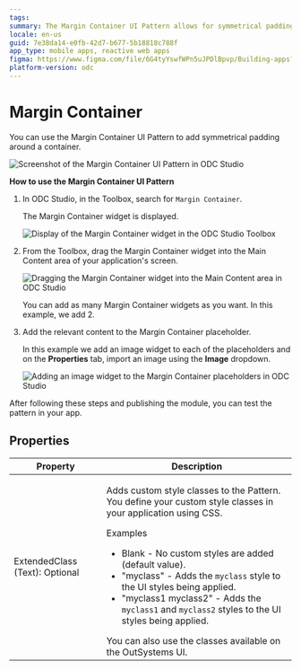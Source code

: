 ```yaml
---
tags:
summary: The Margin Container UI Pattern allows for symmetrical padding around a container.
locale: en-us
guid: 7e38da14-e0fb-42d7-b677-5b18818c788f
app_type: mobile apps, reactive web apps
figma: https://www.figma.com/file/6G4tyYswfWPn5uJPDlBpvp/Building-apps?type=design&node-id=3208%3A21157&t=ZwHw8hXeFhwYsO5V-1
platform-version: odc
---
```

# Margin Container

You can use the Margin Container UI Pattern to add symmetrical padding around a container.

![Screenshot of the Margin Container UI Pattern in ODC Studio](images/margincontainer-1-ss.png "Margin Container UI Pattern")

**How to use the Margin Container UI Pattern**

1. In ODC Studio, in the Toolbox, search for `Margin Container`.

    The Margin Container widget is displayed.

    ![Display of the Margin Container widget in the ODC Studio Toolbox](images/margincontainer-2-ss.png "Margin Container Widget in Toolbox")

1. From the Toolbox, drag the Margin Container widget into the Main Content area of your application's screen.

    ![Dragging the Margin Container widget into the Main Content area in ODC Studio](images/margincontainer-3-ss.png "Dragging Margin Container Widget")

    You can add as many Margin Container widgets as you want. In this example, we add 2.

1. Add the relevant content to the Margin Container placeholder.

    In this example we add an image widget to each of the placeholders and on the **Properties** tab, import an image using the **Image** dropdown.

    ![Adding an image widget to the Margin Container placeholders in ODC Studio](images/margincontainer-4-ss.png "Adding Content to Margin Container")

After following these steps and publishing the module, you can test the pattern in your app.

## Properties

| Property                       | Description                                                                                                                                                                                                                                                                                                                                                                                                                                                                                                                                                                                                                   |
|--------------------------------|-------------------------------------------------------------------------------------------------------------------------------------------------------------------------------------------------------------------------------------------------------------------------------------------------------------------------------------------------------------------------------------------------------------------------------------------------------------------------------------------------------------------------------------------------------------------------------------------------------------------------------|
| ExtendedClass (Text): Optional | <p>Adds custom style classes to the Pattern. You define your custom style classes in your application using CSS.</p> <p>Examples <ul><li>Blank - No custom styles are added (default value).</li><li>"myclass" - Adds the ``myclass`` style to the UI styles being applied.</li><li>"myclass1 myclass2" - Adds the ``myclass1`` and ``myclass2`` styles to the UI styles being applied.</li></ul></p>You can also use the classes available on the OutSystems UI. |
